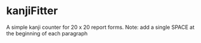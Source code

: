 # kanjiFitter
A simple kanji counter for 20 x 20 report forms.
Note: add a single SPACE at the beginning of each paragraph
